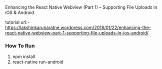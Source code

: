Enhancing the React Native Webview (Part 1) – Supporting File Uploads in iOS & Android

tutorial url:- https://lakshinkarunaratne.wordpress.com/2018/01/22/enhancing-the-react-native-webview-part-1-supporting-file-uploads-in-ios-android/

### How To Run ###

1) npm install
2) react-native run-android
